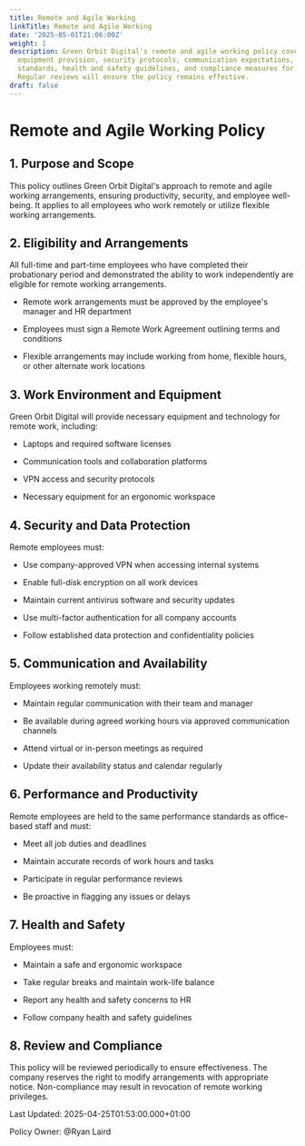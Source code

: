 ```yaml
---
title: Remote and Agile Working
linkTitle: Remote and Agile Working
date: '2025-05-01T21:06:00Z'
weight: 1
description: Green Orbit Digital's remote and agile working policy covers eligibility,
  equipment provision, security protocols, communication expectations, performance
  standards, health and safety guidelines, and compliance measures for remote employees.
  Regular reviews will ensure the policy remains effective.
draft: false
---
```



# Remote and Agile Working Policy

## 1. Purpose and Scope

This policy outlines Green Orbit Digital's approach to remote and agile working arrangements, ensuring productivity, security, and employee well-being. It applies to all employees who work remotely or utilize flexible working arrangements.

## 2. Eligibility and Arrangements

All full-time and part-time employees who have completed their probationary period and demonstrated the ability to work independently are eligible for remote working arrangements.

- Remote work arrangements must be approved by the employee's manager and HR department

- Employees must sign a Remote Work Agreement outlining terms and conditions

- Flexible arrangements may include working from home, flexible hours, or other alternate work locations

## 3. Work Environment and Equipment

Green Orbit Digital will provide necessary equipment and technology for remote work, including:

- Laptops and required software licenses

- Communication tools and collaboration platforms

- VPN access and security protocols

- Necessary equipment for an ergonomic workspace

## 4. Security and Data Protection

Remote employees must:

- Use company-approved VPN when accessing internal systems

- Enable full-disk encryption on all work devices

- Maintain current antivirus software and security updates

- Use multi-factor authentication for all company accounts

- Follow established data protection and confidentiality policies

## 5. Communication and Availability

Employees working remotely must:

- Maintain regular communication with their team and manager

- Be available during agreed working hours via approved communication channels

- Attend virtual or in-person meetings as required

- Update their availability status and calendar regularly

## 6. Performance and Productivity

Remote employees are held to the same performance standards as office-based staff and must:

- Meet all job duties and deadlines

- Maintain accurate records of work hours and tasks

- Participate in regular performance reviews

- Be proactive in flagging any issues or delays

## 7. Health and Safety

Employees must:

- Maintain a safe and ergonomic workspace

- Take regular breaks and maintain work-life balance

- Report any health and safety concerns to HR

- Follow company health and safety guidelines

## 8. Review and Compliance

This policy will be reviewed periodically to ensure effectiveness. The company reserves the right to modify arrangements with appropriate notice. Non-compliance may result in revocation of remote working privileges.

Last Updated: 2025-04-25T01:53:00.000+01:00

Policy Owner: @Ryan Laird